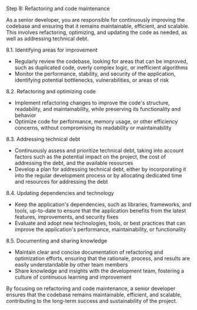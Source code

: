 Step 8: Refactoring and code maintenance

As a senior developer, you are responsible for continuously improving the codebase and ensuring that it remains maintainable, efficient, and scalable. This involves refactoring, optimizing, and updating the code as needed, as well as addressing technical debt.

8.1. Identifying areas for improvement
- Regularly review the codebase, looking for areas that can be improved, such as duplicated code, overly complex logic, or inefficient algorithms
- Monitor the performance, stability, and security of the application, identifying potential bottlenecks, vulnerabilities, or areas of risk

8.2. Refactoring and optimizing code
- Implement refactoring changes to improve the code's structure, readability, and maintainability, while preserving its functionality and behavior
- Optimize code for performance, memory usage, or other efficiency concerns, without compromising its readability or maintainability

8.3. Addressing technical debt
- Continuously assess and prioritize technical debt, taking into account factors such as the potential impact on the project, the cost of addressing the debt, and the available resources
- Develop a plan for addressing technical debt, either by incorporating it into the regular development process or by allocating dedicated time and resources for addressing the debt

8.4. Updating dependencies and technology
- Keep the application's dependencies, such as libraries, frameworks, and tools, up-to-date to ensure that the application benefits from the latest features, improvements, and security fixes
- Evaluate and adopt new technologies, tools, or best practices that can improve the application's performance, maintainability, or functionality

8.5. Documenting and sharing knowledge
- Maintain clear and concise documentation of refactoring and optimization efforts, ensuring that the rationale, process, and results are easily understandable by other team members
- Share knowledge and insights with the development team, fostering a culture of continuous learning and improvement

By focusing on refactoring and code maintenance, a senior developer ensures that the codebase remains maintainable, efficient, and scalable, contributing to the long-term success and sustainability of the project.
